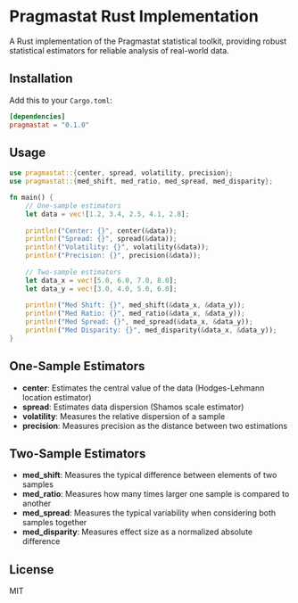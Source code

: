 # Pragmastat Rust Implementation

A Rust implementation of the Pragmastat statistical toolkit, providing robust statistical estimators for reliable analysis of real-world data.

## Installation

Add this to your `Cargo.toml`:

```toml
[dependencies]
pragmastat = "0.1.0"
```

## Usage

```rust
use pragmastat::{center, spread, volatility, precision};
use pragmastat::{med_shift, med_ratio, med_spread, med_disparity};

fn main() {
    // One-sample estimators
    let data = vec![1.2, 3.4, 2.5, 4.1, 2.8];
    
    println!("Center: {}", center(&data));
    println!("Spread: {}", spread(&data));
    println!("Volatility: {}", volatility(&data));
    println!("Precision: {}", precision(&data));
    
    // Two-sample estimators
    let data_x = vec![5.0, 6.0, 7.0, 8.0];
    let data_y = vec![3.0, 4.0, 5.0, 6.0];
    
    println!("Med Shift: {}", med_shift(&data_x, &data_y));
    println!("Med Ratio: {}", med_ratio(&data_x, &data_y));
    println!("Med Spread: {}", med_spread(&data_x, &data_y));
    println!("Med Disparity: {}", med_disparity(&data_x, &data_y));
}
```

## One-Sample Estimators

- **center**: Estimates the central value of the data (Hodges-Lehmann location estimator)
- **spread**: Estimates data dispersion (Shamos scale estimator)
- **volatility**: Measures the relative dispersion of a sample
- **precision**: Measures precision as the distance between two estimations

## Two-Sample Estimators

- **med_shift**: Measures the typical difference between elements of two samples
- **med_ratio**: Measures how many times larger one sample is compared to another
- **med_spread**: Measures the typical variability when considering both samples together
- **med_disparity**: Measures effect size as a normalized absolute difference

## License

MIT